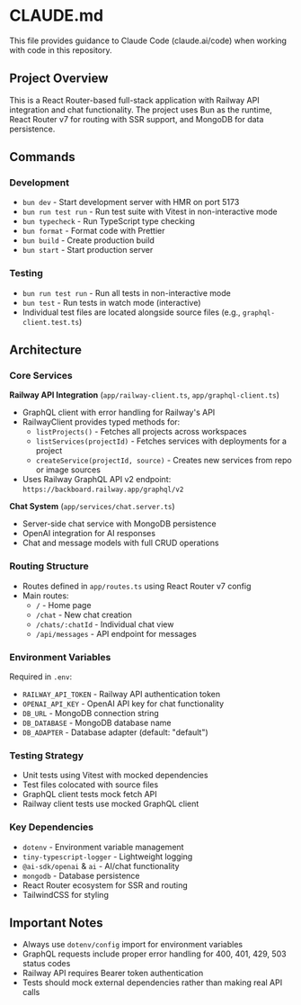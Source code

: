 # CLAUDE.md

This file provides guidance to Claude Code (claude.ai/code) when working with
code in this repository.

## Project Overview

This is a React Router-based full-stack application with Railway API integration
and chat functionality. The project uses Bun as the runtime, React Router v7 for
routing with SSR support, and MongoDB for data persistence.

## Commands

### Development

- `bun dev` - Start development server with HMR on port 5173
- `bun run test run` - Run test suite with Vitest in non-interactive mode
- `bun typecheck` - Run TypeScript type checking
- `bun format` - Format code with Prettier
- `bun build` - Create production build
- `bun start` - Start production server

### Testing

- `bun run test run` - Run all tests in non-interactive mode
- `bun test` - Run tests in watch mode (interactive)
- Individual test files are located alongside source files (e.g.,
  `graphql-client.test.ts`)

## Architecture

### Core Services

**Railway API Integration** (`app/railway-client.ts`, `app/graphql-client.ts`)

- GraphQL client with error handling for Railway's API
- RailwayClient provides typed methods for:
  - `listProjects()` - Fetches all projects across workspaces
  - `listServices(projectId)` - Fetches services with deployments for a project
  - `createService(projectId, source)` - Creates new services from repo or image
    sources
- Uses Railway GraphQL API v2 endpoint:
  `https://backboard.railway.app/graphql/v2`

**Chat System** (`app/services/chat.server.ts`)

- Server-side chat service with MongoDB persistence
- OpenAI integration for AI responses
- Chat and message models with full CRUD operations

### Routing Structure

- Routes defined in `app/routes.ts` using React Router v7 config
- Main routes:
  - `/` - Home page
  - `/chat` - New chat creation
  - `/chats/:chatId` - Individual chat view
  - `/api/messages` - API endpoint for messages

### Environment Variables

Required in `.env`:

- `RAILWAY_API_TOKEN` - Railway API authentication token
- `OPENAI_API_KEY` - OpenAI API key for chat functionality
- `DB_URL` - MongoDB connection string
- `DB_DATABASE` - MongoDB database name
- `DB_ADAPTER` - Database adapter (default: "default")

### Testing Strategy

- Unit tests using Vitest with mocked dependencies
- Test files colocated with source files
- GraphQL client tests mock fetch API
- Railway client tests use mocked GraphQL client

### Key Dependencies

- `dotenv` - Environment variable management
- `tiny-typescript-logger` - Lightweight logging
- `@ai-sdk/openai` & `ai` - AI/chat functionality
- `mongodb` - Database persistence
- React Router ecosystem for SSR and routing
- TailwindCSS for styling

## Important Notes

- Always use `dotenv/config` import for environment variables
- GraphQL requests include proper error handling for 400, 401, 429, 503 status
  codes
- Railway API requires Bearer token authentication
- Tests should mock external dependencies rather than making real API calls
